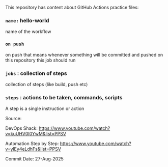 This repository has content about GitHub Actions practice files:





### `name:` hello-world

name of the workflow

### `on push`

on push that means whenever something will be committed and pushed on this repository this job should run

### `jobs` : collection of steps

collection of steps (like build, push etc)

### `steps` : actions to be taken, commands, scripts

A step is a single instruction or action



Source: 

DevOps Shack: https://www.youtube.com/watch?v=kuUHV0I0YwM&list=PPSV

Automation Step by Step: https://www.youtube.com/watch?v=ylEy4eLdhFs&list=PPSV



Commit Date: 27-Aug-2025
